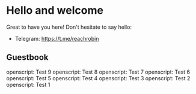 # Hello and welcome

Great to have you here! Don't hesitate to say hello:

- Telegram: https://t.me/reachrobin

## Guestbook

openscript: Test 9
openscript: Test 8
openscript: Test 7
openscript: Test 6
openscript: Test 5
openscript: Test 4
openscript: Test 3
openscript: Test 2
openscript: Test 1
